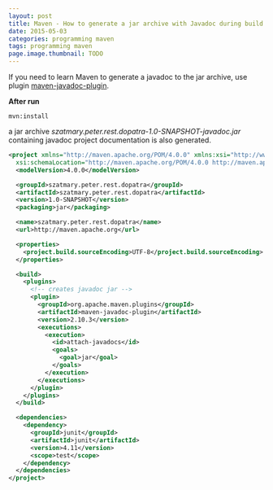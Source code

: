 ```yaml
---
layout: post
title: Maven - How to generate a jar archive with Javadoc during build
date: 2015-05-03
categories: programming maven
tags: programming maven
page.image.thumbnail: TODO
---
```


If you need to learn Maven to generate a javadoc to the jar archive, use plugin
[maven-javadoc-plugin](https://maven.apache.org/plugins/maven-javadoc-plugin/).

**After run** 

`mvn:install` 

a jar archive *szatmary.peter.rest.dopatra-1.0-SNAPSHOT-javadoc.jar* containing javadoc project documentation is also generated.
```xml
<project xmlns="http://maven.apache.org/POM/4.0.0" xmlns:xsi="http://www.w3.org/2001/XMLSchema-instance"
  xsi:schemaLocation="http://maven.apache.org/POM/4.0.0 http://maven.apache.org/xsd/maven-4.0.0.xsd">
  <modelVersion>4.0.0</modelVersion>

  <groupId>szatmary.peter.rest.dopatra</groupId>
  <artifactId>szatmary.peter.rest.dopatra</artifactId>
  <version>1.0-SNAPSHOT</version>
  <packaging>jar</packaging>

  <name>szatmary.peter.rest.dopatra</name>
  <url>http://maven.apache.org</url>

  <properties>
    <project.build.sourceEncoding>UTF-8</project.build.sourceEncoding>
  </properties>

  <build>
    <plugins>
      <!-- creates javadoc jar -->
      <plugin>
        <groupId>org.apache.maven.plugins</groupId>
        <artifactId>maven-javadoc-plugin</artifactId>
        <version>2.10.3</version>
        <executions>
          <execution>
            <id>attach-javadocs</id>
            <goals>
              <goal>jar</goal>
            </goals>
          </execution>
        </executions>
      </plugin>
    </plugins>
  </build>

  <dependencies>
    <dependency>
      <groupId>junit</groupId>
      <artifactId>junit</artifactId>
      <version>4.11</version>
      <scope>test</scope>
    </dependency>
  </dependencies>
</project>
```